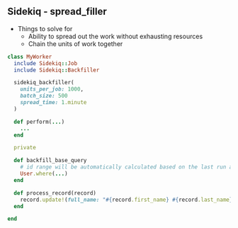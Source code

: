 ## Sidekiq - spread_filler

* Things to solve for
  * Ability to spread out the work without exhausting resources
  * Chain the units of work together


```ruby
class MyWorker
  include Sidekiq::Job
  include Sidekiq::Backfiller

  sidekiq_backfiller(
    units_per_job: 1000,
    batch_size: 500
    spread_time: 1.minute
  )

  def perform(...)
    ...
  end

  private

  def backfill_base_query
    # id range will be automatically calculated based on the last run and units_per_job
    User.where(...)
  end

  def process_record(record)
    record.update!(full_name: "#{record.first_name} #{record.last_name}")
  end

end
```
